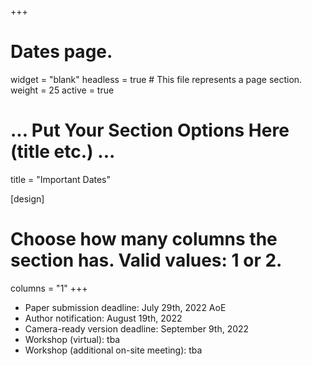 +++
# Dates page.
widget = "blank"
headless = true  # This file represents a page section.
weight = 25
active = true

# ... Put Your Section Options Here (title etc.) ...
title = "Important Dates"

[design]
  # Choose how many columns the section has. Valid values: 1 or 2.
  columns = "1"
+++
* Paper submission deadline: July 29th, 2022 AoE
* Author notification: August 19th, 2022
* Camera-ready version deadline: September 9th, 2022
* Workshop (virtual): tba
* Workshop (additional on-site meeting): tba

